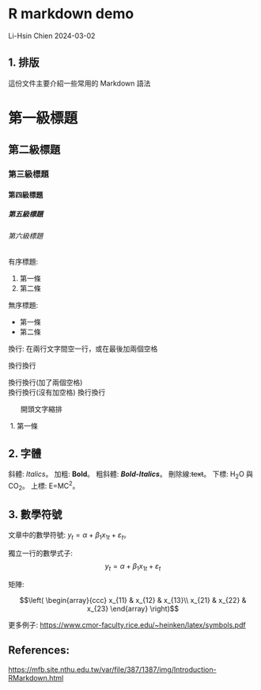 R markdown demo
================
Li-Hsin Chien
2024-03-02

## 1. 排版

這份文件主要介紹一些常用的 Markdown 語法

# 第一級標題

## 第二級標題

### 第三級標題

#### 第四級標題

##### 第五級標題

###### 第六級標題

有序標題:

1.  第一條
2.  第二條

無序標題:

- 第一條
- 第二條

換行: 在兩行文字間空一行，或在最後加兩個空格

換行換行

換行換行(加了兩個空格)  
換行換行(沒有加空格) 換行換行

    開頭文字縮排

 1. 第一條

## 2. 字體

斜體: *Italics*。 加粗: **Bold**。 粗斜體: ***Bold-Italics***。
刪除線:~~text~~。 下標: H<sub>2</sub>O 與 CO<sub>2</sub>。 上標:
E=MC<sup>2</sup>。

## 3. 數學符號

文章中的數學符號: $y_{t} = \alpha + \beta_1 x_{1t}+ \varepsilon_t$。

獨立一行的數學式子: $$y_{t} = \alpha + \beta_1 x_{1t}+ \varepsilon_t$$

矩陣:

$$\left(
\begin{array}{ccc}
x_{11} & x_{12} & x_{13}\\
x_{21} & x_{22} & x_{23}
\end{array}
\right)$$

更多例子: <https://www.cmor-faculty.rice.edu/~heinken/latex/symbols.pdf>

## References:

<https://mfb.site.nthu.edu.tw/var/file/387/1387/img/Introduction-RMarkdown.html>
